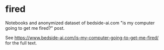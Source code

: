 # fired
Notebooks and anonymized dataset of bedside-ai.com "is my computer going to get me fired?" post.

See https://www.bedside-ai.com/is-my-computer-going-to-get-me-fired/ for the full text.
